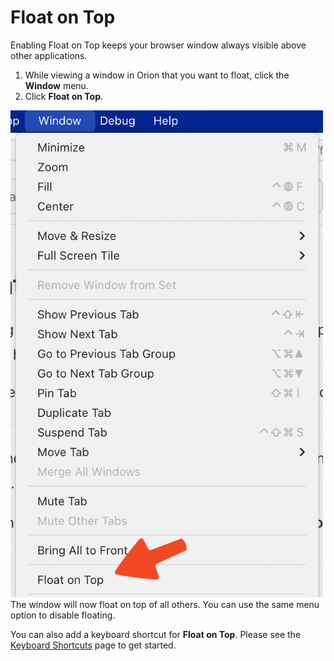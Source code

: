 # Float on Top

Enabling Float on Top keeps your browser window always visible above other applications.

1. While viewing a window in Orion that you want to float, click the **Window** menu.
2. Click **Float on Top**.

<img src="./media/macos_float_on_top.png" width="500" alt="macOS Float on Top"><br />
The window will now float on top of all others. You can use the same menu option to disable floating.

You can also add a keyboard shortcut for **Float on Top**. Please see the [Keyboard Shortcuts](./../../orion/support-and-community/keyboard-shortcuts) page to get started.




